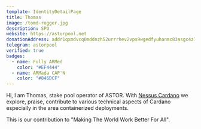 ```yaml
---
template: IdentityDetailPage
title: Thomas
image: /tomd-rogger.jpg
description: SPO
website: https://astorpool.net
donationAddress: addr1qxmdvcq0mddnzh52urrrhev2vps9wgedfyuhanmc83asgc4z72saryx8p579r9cglyujarcw37r9ucr7f02lkxduerkqm8xxwf
telegram: astorpool
verified: true
badges:
  - name: Fully ARMed
    color: "#EF4444"
  - name: ARMada CAP'N
    color: "#846DCF"
---
```


Hi, I am Thomas, stake pool operator of ASTOR. With [Nessus Cardano](https://github.com/tdiesler/nessus-cardano) we explore, praise, contribute to various technical aspects of Cardano especially in the area containerized deployments.

This is our contribution to "Making The World Work Better For All".
